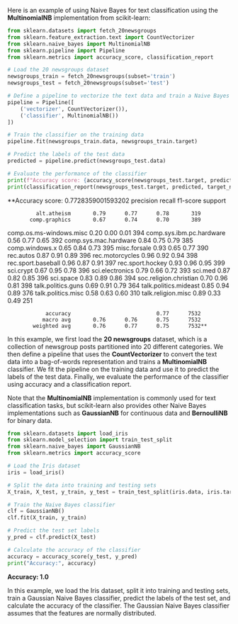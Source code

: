 Here is an example of using Naive Bayes for text classification using the **MultinomialNB** implementation from scikit-learn:

```python
from sklearn.datasets import fetch_20newsgroups
from sklearn.feature_extraction.text import CountVectorizer
from sklearn.naive_bayes import MultinomialNB
from sklearn.pipeline import Pipeline
from sklearn.metrics import accuracy_score, classification_report

# Load the 20 newsgroups dataset
newsgroups_train = fetch_20newsgroups(subset='train')
newsgroups_test = fetch_20newsgroups(subset='test')

# Define a pipeline to vectorize the text data and train a Naive Bayes classifier
pipeline = Pipeline([
    ('vectorizer', CountVectorizer()),
    ('classifier', MultinomialNB())
])

# Train the classifier on the training data
pipeline.fit(newsgroups_train.data, newsgroups_train.target)

# Predict the labels of the test data
predicted = pipeline.predict(newsgroups_test.data)

# Evaluate the performance of the classifier
print(f"Accuracy score: {accuracy_score(newsgroups_test.target, predicted)}")
print(classification_report(newsgroups_test.target, predicted, target_names=newsgroups_test.target_names))

```

**Accuracy score: 0.7728359001593202
                          precision    recall  f1-score   support

             alt.atheism       0.79      0.77      0.78       319
           comp.graphics       0.67      0.74      0.70       389
 comp.os.ms-windows.misc       0.20      0.00      0.01       394
comp.sys.ibm.pc.hardware       0.56      0.77      0.65       392
   comp.sys.mac.hardware       0.84      0.75      0.79       385
          comp.windows.x       0.65      0.84      0.73       395
            misc.forsale       0.93      0.65      0.77       390
               rec.autos       0.87      0.91      0.89       396
         rec.motorcycles       0.96      0.92      0.94       398
      rec.sport.baseball       0.96      0.87      0.91       397
        rec.sport.hockey       0.93      0.96      0.95       399
               sci.crypt       0.67      0.95      0.78       396
         sci.electronics       0.79      0.66      0.72       393
                 sci.med       0.87      0.82      0.85       396
               sci.space       0.83      0.89      0.86       394
  soc.religion.christian       0.70      0.96      0.81       398
      talk.politics.guns       0.69      0.91      0.79       364
   talk.politics.mideast       0.85      0.94      0.89       376
      talk.politics.misc       0.58      0.63      0.60       310
      talk.religion.misc       0.89      0.33      0.49       251

                accuracy                           0.77      7532
               macro avg       0.76      0.76      0.75      7532
            weighted avg       0.76      0.77      0.75      7532**

In this example, we first load the **20 newsgroups** dataset, which is a collection of newsgroup posts partitioned into 20 different categories. We then define a pipeline that uses the **CountVectorizer** to convert the text data into a bag-of-words representation and trains a **MultinomialNB** classifier. We fit the pipeline on the training data and use it to predict the labels of the test data. Finally, we evaluate the performance of the classifier using accuracy and a classification report.

Note that the **MultinomialNB** implementation is commonly used for text classification tasks, but scikit-learn also provides other Naive Bayes implementations such as **GaussianNB** for continuous data and **BernoulliNB** for binary data.

```python
from sklearn.datasets import load_iris
from sklearn.model_selection import train_test_split
from sklearn.naive_bayes import GaussianNB
from sklearn.metrics import accuracy_score

# Load the Iris dataset
iris = load_iris()

# Split the data into training and testing sets
X_train, X_test, y_train, y_test = train_test_split(iris.data, iris.target, test_size=0.2, random_state=42)

# Train the Naive Bayes classifier
clf = GaussianNB()
clf.fit(X_train, y_train)

# Predict the test set labels
y_pred = clf.predict(X_test)

# Calculate the accuracy of the classifier
accuracy = accuracy_score(y_test, y_pred)
print("Accuracy:", accuracy)
```
**Accuracy: 1.0**

In this example, we load the Iris dataset, split it into training and testing sets, train a Gaussian Naive Bayes classifier, predict the labels of the test set, and calculate the accuracy of the classifier. The Gaussian Naive Bayes classifier assumes that the features are normally distributed.